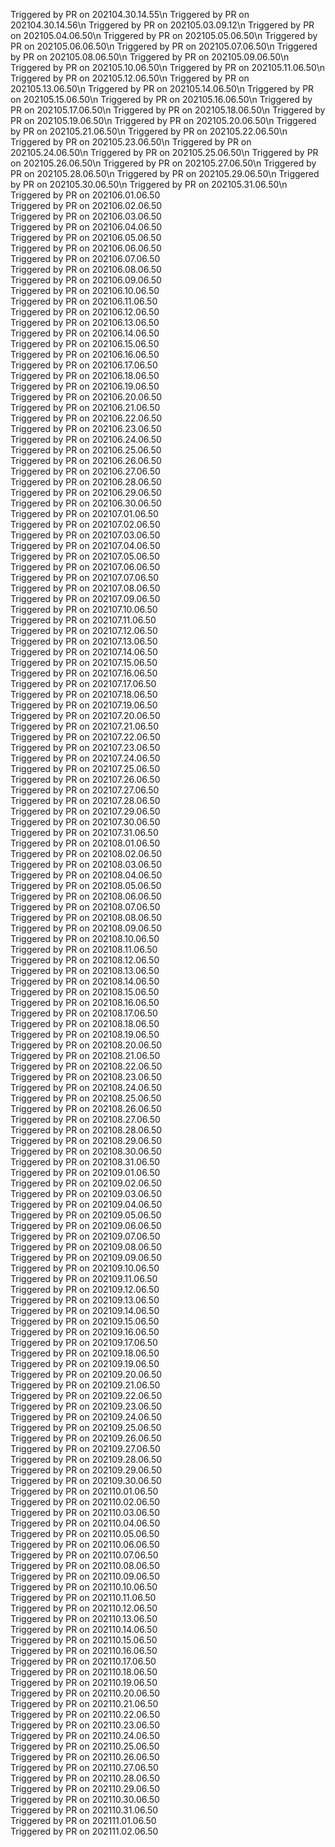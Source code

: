 
  Triggered by PR on 202104.30.14.55\n
  Triggered by PR on 202104.30.14.56\n
  Triggered by PR on 202105.03.09.12\n
  Triggered by PR on 202105.04.06.50\n
  Triggered by PR on 202105.05.06.50\n
  Triggered by PR on 202105.06.06.50\n
  Triggered by PR on 202105.07.06.50\n
  Triggered by PR on 202105.08.06.50\n
  Triggered by PR on 202105.09.06.50\n
  Triggered by PR on 202105.10.06.50\n
  Triggered by PR on 202105.11.06.50\n
  Triggered by PR on 202105.12.06.50\n
  Triggered by PR on 202105.13.06.50\n
  Triggered by PR on 202105.14.06.50\n
  Triggered by PR on 202105.15.06.50\n
  Triggered by PR on 202105.16.06.50\n
  Triggered by PR on 202105.17.06.50\n
  Triggered by PR on 202105.18.06.50\n
  Triggered by PR on 202105.19.06.50\n
  Triggered by PR on 202105.20.06.50\n
  Triggered by PR on 202105.21.06.50\n
  Triggered by PR on 202105.22.06.50\n
  Triggered by PR on 202105.23.06.50\n
  Triggered by PR on 202105.24.06.50\n
  Triggered by PR on 202105.25.06.50\n
  Triggered by PR on 202105.26.06.50\n
  Triggered by PR on 202105.27.06.50\n
  Triggered by PR on 202105.28.06.50\n
  Triggered by PR on 202105.29.06.50\n
  Triggered by PR on 202105.30.06.50\n
  Triggered by PR on 202105.31.06.50\n
  Triggered by PR on 202106.01.06.50  
  Triggered by PR on 202106.02.06.50  
  Triggered by PR on 202106.03.06.50  
  Triggered by PR on 202106.04.06.50  
  Triggered by PR on 202106.05.06.50  
  Triggered by PR on 202106.06.06.50  
  Triggered by PR on 202106.07.06.50  
  Triggered by PR on 202106.08.06.50  
  Triggered by PR on 202106.09.06.50  
  Triggered by PR on 202106.10.06.50  
  Triggered by PR on 202106.11.06.50  
  Triggered by PR on 202106.12.06.50  
  Triggered by PR on 202106.13.06.50  
  Triggered by PR on 202106.14.06.50  
  Triggered by PR on 202106.15.06.50  
  Triggered by PR on 202106.16.06.50  
  Triggered by PR on 202106.17.06.50  
  Triggered by PR on 202106.18.06.50  
  Triggered by PR on 202106.19.06.50  
  Triggered by PR on 202106.20.06.50  
  Triggered by PR on 202106.21.06.50  
  Triggered by PR on 202106.22.06.50  
  Triggered by PR on 202106.23.06.50  
  Triggered by PR on 202106.24.06.50  
  Triggered by PR on 202106.25.06.50  
  Triggered by PR on 202106.26.06.50  
  Triggered by PR on 202106.27.06.50  
  Triggered by PR on 202106.28.06.50  
  Triggered by PR on 202106.29.06.50  
  Triggered by PR on 202106.30.06.50  
  Triggered by PR on 202107.01.06.50  
  Triggered by PR on 202107.02.06.50  
  Triggered by PR on 202107.03.06.50  
  Triggered by PR on 202107.04.06.50  
  Triggered by PR on 202107.05.06.50  
  Triggered by PR on 202107.06.06.50  
  Triggered by PR on 202107.07.06.50  
  Triggered by PR on 202107.08.06.50  
  Triggered by PR on 202107.09.06.50  
  Triggered by PR on 202107.10.06.50  
  Triggered by PR on 202107.11.06.50  
  Triggered by PR on 202107.12.06.50  
  Triggered by PR on 202107.13.06.50  
  Triggered by PR on 202107.14.06.50  
  Triggered by PR on 202107.15.06.50  
  Triggered by PR on 202107.16.06.50  
  Triggered by PR on 202107.17.06.50  
  Triggered by PR on 202107.18.06.50  
  Triggered by PR on 202107.19.06.50  
  Triggered by PR on 202107.20.06.50  
  Triggered by PR on 202107.21.06.50  
  Triggered by PR on 202107.22.06.50  
  Triggered by PR on 202107.23.06.50  
  Triggered by PR on 202107.24.06.50  
  Triggered by PR on 202107.25.06.50  
  Triggered by PR on 202107.26.06.50  
  Triggered by PR on 202107.27.06.50  
  Triggered by PR on 202107.28.06.50  
  Triggered by PR on 202107.29.06.50  
  Triggered by PR on 202107.30.06.50  
  Triggered by PR on 202107.31.06.50  
  Triggered by PR on 202108.01.06.50  
  Triggered by PR on 202108.02.06.50  
  Triggered by PR on 202108.03.06.50  
  Triggered by PR on 202108.04.06.50  
  Triggered by PR on 202108.05.06.50  
  Triggered by PR on 202108.06.06.50  
  Triggered by PR on 202108.07.06.50  
  Triggered by PR on 202108.08.06.50  
  Triggered by PR on 202108.09.06.50  
  Triggered by PR on 202108.10.06.50  
  Triggered by PR on 202108.11.06.50  
  Triggered by PR on 202108.12.06.50  
  Triggered by PR on 202108.13.06.50  
  Triggered by PR on 202108.14.06.50  
  Triggered by PR on 202108.15.06.50  
  Triggered by PR on 202108.16.06.50  
  Triggered by PR on 202108.17.06.50  
  Triggered by PR on 202108.18.06.50  
  Triggered by PR on 202108.19.06.50  
  Triggered by PR on 202108.20.06.50  
  Triggered by PR on 202108.21.06.50  
  Triggered by PR on 202108.22.06.50  
  Triggered by PR on 202108.23.06.50  
  Triggered by PR on 202108.24.06.50  
  Triggered by PR on 202108.25.06.50  
  Triggered by PR on 202108.26.06.50  
  Triggered by PR on 202108.27.06.50  
  Triggered by PR on 202108.28.06.50  
  Triggered by PR on 202108.29.06.50  
  Triggered by PR on 202108.30.06.50  
  Triggered by PR on 202108.31.06.50  
  Triggered by PR on 202109.01.06.50  
  Triggered by PR on 202109.02.06.50  
  Triggered by PR on 202109.03.06.50  
  Triggered by PR on 202109.04.06.50  
  Triggered by PR on 202109.05.06.50  
  Triggered by PR on 202109.06.06.50  
  Triggered by PR on 202109.07.06.50  
  Triggered by PR on 202109.08.06.50  
  Triggered by PR on 202109.09.06.50  
  Triggered by PR on 202109.10.06.50  
  Triggered by PR on 202109.11.06.50  
  Triggered by PR on 202109.12.06.50  
  Triggered by PR on 202109.13.06.50  
  Triggered by PR on 202109.14.06.50  
  Triggered by PR on 202109.15.06.50  
  Triggered by PR on 202109.16.06.50  
  Triggered by PR on 202109.17.06.50  
  Triggered by PR on 202109.18.06.50  
  Triggered by PR on 202109.19.06.50  
  Triggered by PR on 202109.20.06.50  
  Triggered by PR on 202109.21.06.50  
  Triggered by PR on 202109.22.06.50  
  Triggered by PR on 202109.23.06.50  
  Triggered by PR on 202109.24.06.50  
  Triggered by PR on 202109.25.06.50  
  Triggered by PR on 202109.26.06.50  
  Triggered by PR on 202109.27.06.50  
  Triggered by PR on 202109.28.06.50  
  Triggered by PR on 202109.29.06.50  
  Triggered by PR on 202109.30.06.50  
  Triggered by PR on 202110.01.06.50  
  Triggered by PR on 202110.02.06.50  
  Triggered by PR on 202110.03.06.50  
  Triggered by PR on 202110.04.06.50  
  Triggered by PR on 202110.05.06.50  
  Triggered by PR on 202110.06.06.50  
  Triggered by PR on 202110.07.06.50  
  Triggered by PR on 202110.08.06.50  
  Triggered by PR on 202110.09.06.50  
  Triggered by PR on 202110.10.06.50  
  Triggered by PR on 202110.11.06.50  
  Triggered by PR on 202110.12.06.50  
  Triggered by PR on 202110.13.06.50  
  Triggered by PR on 202110.14.06.50  
  Triggered by PR on 202110.15.06.50  
  Triggered by PR on 202110.16.06.50  
  Triggered by PR on 202110.17.06.50  
  Triggered by PR on 202110.18.06.50  
  Triggered by PR on 202110.19.06.50  
  Triggered by PR on 202110.20.06.50  
  Triggered by PR on 202110.21.06.50  
  Triggered by PR on 202110.22.06.50  
  Triggered by PR on 202110.23.06.50  
  Triggered by PR on 202110.24.06.50  
  Triggered by PR on 202110.25.06.50  
  Triggered by PR on 202110.26.06.50  
  Triggered by PR on 202110.27.06.50  
  Triggered by PR on 202110.28.06.50  
  Triggered by PR on 202110.29.06.50  
  Triggered by PR on 202110.30.06.50  
  Triggered by PR on 202110.31.06.50  
  Triggered by PR on 202111.01.06.50  
  Triggered by PR on 202111.02.06.50  
